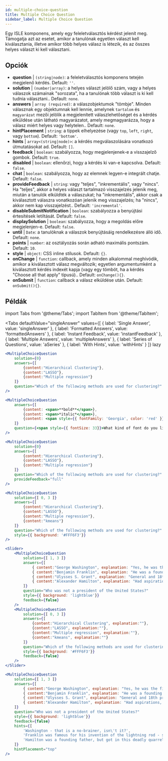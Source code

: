 ```yaml
---
id: multiple-choice-question 
title: Multiple Choice Question
sidebar_label: Multiple Choice Question
---
```


Egy ISLE komponens, amely egy feleletválasztós kérdést jelenít meg. Támogatja azt az esetet, amikor a tanulónak egyetlen választ kell kiválasztania, illetve amikor több helyes válasz is létezik, és az összes helyes választ ki kell választani.

## Opciók

* __question__ | `(string|node)`: a feleletválasztós komponens tetején megjelenő kérdés. Default: `''`.
* __solution__ | `(number|array)`: a helyes választ jelölő szám, vagy a helyes válaszok számainak "sorozata", ha a tanulónak több választ is ki kell tudnia választani.. Default: `none`.
* __answers__ | `array (required)`: a válaszobjektumok "tömbje". Minden válasznak egy objektumnak kell lennie, amelynek `tartalom` és `magyarázat` mezői jelölik a megjelenített válaszlehetőséget és a kérdés elküldése után látható magyarázatot, amely megmagyarázza, hogy a válasz miért helyes vagy helytelen.. Default: `none`.
* __hintPlacement__ | `string`: a tippek elhelyezése (vagy `top`, `left`, `right`, vagy `bottom`). Default: `'bottom'`.
* __hints__ | `array<(string|node)>`: a kérdés megválaszolására vonatkozó útmutatásokat ad. Default: `[]`.
* __feedback__ | `boolean`: szabályozza, hogy megjelenjenek-e a visszajelző gombok. Default: `true`.
* __disabled__ | `boolean`: ellenőrzi, hogy a kérdés ki van-e kapcsolva. Default: `false`.
* __chat__ | `boolean`: szabályozza, hogy az elemnek legyen-e integrált chatje. Default: `false`.
* __provideFeedback__ | `string`: vagy "teljes", "inkrementális", vagy "nincs". Ha "teljes", akkor a helyes választ tartalmazó visszajelzés jelenik meg, miután a tanulók elküldték a válaszukat; ha "inkrementális", akkor csak a kiválasztott válaszra vonatkozóan jelenik meg visszajelzés; ha "nincs", akkor nem kap visszajelzést.. Default: `'incremental'`.
* __disableSubmitNotification__ | `boolean`: szabályozza a benyújtási értesítések letiltását. Default: `false`.
* __displaySolution__ | `boolean`: szabályozza, hogy a megoldás előre megjelenjen-e. Default: `false`.
* __until__ | `Date`: a tanulóknak a válaszok benyújtásáig rendelkezésre álló idő. Default: `none`.
* __points__ | `number`: az osztályozás során adható maximális pontszám. Default: `10`.
* __style__ | `object`: CSS inline stílusok. Default: `{}`.
* __onChange__ | `function`: callback, amely minden alkalommal meghívódik, amikor a kiválasztott válasz megváltozik; egyetlen argumentumként a kiválasztott kérdés indexét kapja (vagy egy tömböt, ha a kérdés "Choose all that apply" típusú).. Default: `onChange(){}`.
* __onSubmit__ | `function`: callback a válasz elküldése után. Default: `onSubmit(){}`.


## Példák

import Tabs from '@theme/Tabs';
import TabItem from '@theme/TabItem';

<Tabs
    defaultValue="singleAnswer"
    values={[
        { label: 'Single Answer', value: 'singleAnswer' },
        { label: 'Formatted Answers', value: 'formattedAnswers' },
        { label: 'Instant Feedback', value: 'instantFeedback' },
        { label: 'Multiple Answers', value: 'multipleAnswers' },
        { label: 'Series of Questions', value: 'aSeries' },
        { label: 'With Hints', value: 'withHints' }
    ]}
    lazy
>

<TabItem value="singleAnswer">

```jsx live
<MultipleChoiceQuestion
    solution={0}
    answers={[
        {content:"Hierarchical Clustering"},
        {content:"LASSO"},
        {content:"Multiple regression"}
    ]}
    question="Which of the following methods are used for clustering?"
/>
```

</TabItem>

<TabItem value="formattedAnswers" >

```jsx live
<MultipleChoiceQuestion
    answers={[
        {content: <span>**bold**</span>},
        {content: <span>*italic*</span>},
        {content: <span style={{ fontFamily: 'Georgia', color: 'red' }}>styled</span>}
    ]}
    question={<span style={{ fontSize: 33}}>What kind of font do you like the most?</span>}
/>
```

</TabItem>

<TabItem value="instantFeedback">

```jsx live
<MultipleChoiceQuestion
    solution={0}
    answers={[
        {content:"Hierarchical Clustering"},
        {content:"LASSO"},
        {content:"Multiple regression"}
    ]}
    question="Which of the following methods are used for clustering?"
    provideFeedback="full"
/>
```

</TabItem>

<TabItem value="multipleAnswers">

```jsx live
<MultipleChoiceQuestion
    solution={[ 0, 3 ]}
    answers={[
        {content:"Hierarchical Clustering"},
        {content:"LASSO"},
        {content:"Multiple regression"},
        {content:"kmeans"}
    ]}
    question="Which of the following methods are used for clustering?"
    style={{ background: '#FFF6F3'}}
/>
```

</TabItem>

<TabItem value="aSeries">

```jsx live
<Slider>
    <MultipleChoiceQuestion
        solution={[ 1, 3 ]}
        answers={[
            { content:"George Washington", explanation: "Yes, he was the first president." },
            { content:"Benjamin Franklin", explanation: "He was a founding father."},
            { content:"Ulysses S. Grant", explanation: "General and 18th president." },
            { content:"Alexander Hamilton", explanation: "Had aspirations, but died in a duel." }
        ]}
        question="Who was not a president of the United States?"
        style={{ background: 'lightblue'}}
        feedback={false}
    />
    <MultipleChoiceQuestion
        solution={[ 0, 3 ]}
        answers={[
            {content:"Hierarchical Clustering", explanation:""},
            {content:"LASSO", explanation:""},
            {content:"Multiple regression", explanation:""},
            {content:"kmeans", explanation:""}
        ]}
        question="Which of the following methods are used for clustering?"
        style={{ background: '#FFF6F3'}}
        feedback={false}
    />
</Slider>
```

</TabItem>

<TabItem value="withHints">

```jsx live
<MultipleChoiceQuestion
    solution={[ 1, 3 ]}
    answers={[
        { content:"George Washington", explanation: "Yes, he was the first president." },
        { content:"Benjamin Franklin", explanation: "He was a founding father."},
        { content:"Ulysses S. Grant", explanation: "General and 18th president." },
        { content:"Alexander Hamilton", explanation: "Had aspirations, but died in a duel." }
    ]}
    question="Who was not a president of the United States?"
    style={{ background: 'lightblue'}}
    feedback={false}
    hints={[
        'Washington - that is a no-brainer, isn\'t it?',
        'Franklin was famous for his invention of the lightning rod - so why become more?',
        'Hamilton was a founding father, but got in this deadly quarrel with Aaron Burr.',
    ]}
    hintPlacement="top"
/>
```

</TabItem>

</Tabs>
